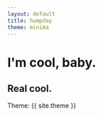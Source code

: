 ```yaml
---
layout: default
title: humpday
theme: minima
---
```


# I'm cool, baby.
## Real cool.

Theme: {{ site.theme }}